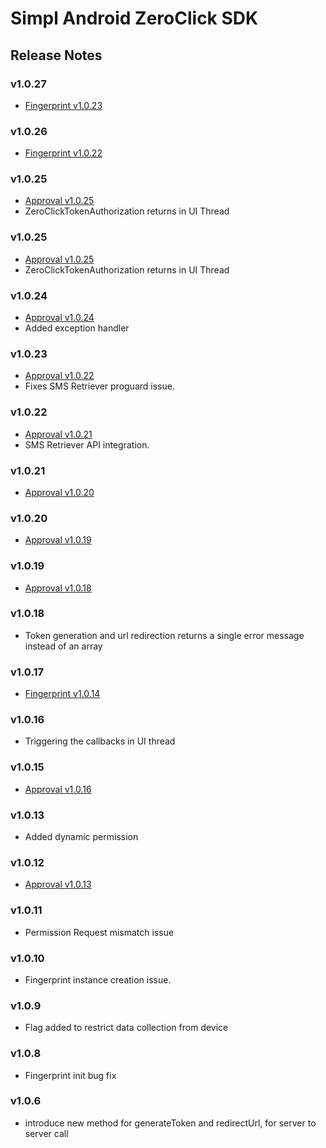 # Simpl Android ZeroClick SDK

## Release Notes
### v1.0.27
- [Fingerprint v1.0.23](https://github.com/GetSimpl/simpl-android-maven-repo/blob/master/com/simpl/android/fingerprintSDK/changelog.md#v1023)

### v1.0.26
- [Fingerprint v1.0.22](https://github.com/GetSimpl/simpl-android-maven-repo/blob/master/com/simpl/android/fingerprintSDK/changelog.md)

### v1.0.25

-  [Approval v1.0.25](https://github.com/GetSimpl/simpl-android-maven-repo/blob/master/com/simpl/android/approvalSDK/changelog.md#v1025)
- ZeroClickTokenAuthorization returns in UI Thread

### v1.0.25

- [Approval v1.0.25](https://github.com/GetSimpl/simpl-android-maven-repo/blob/master/com/simpl/android/approvalSDK/changelog.md#v1025)
- ZeroClickTokenAuthorization returns in UI Thread

### v1.0.24

- [Approval v1.0.24](https://github.com/GetSimpl/simpl-android-maven-repo/blob/master/com/simpl/android/approvalSDK/changelog.md#v1024)
- Added exception handler

### v1.0.23

- [Approval v1.0.22](https://github.com/GetSimpl/simpl-android-maven-repo/blob/master/com/simpl/android/approvalSDK/changelog.md#v1022)
- Fixes SMS Retriever proguard issue.

### v1.0.22

- [Approval v1.0.21](https://github.com/GetSimpl/simpl-android-maven-repo/blob/master/com/simpl/android/approvalSDK/changelog.md#v1021)
- SMS Retriever API integration.

### v1.0.21

- [Approval v1.0.20](https://github.com/GetSimpl/simpl-android-maven-repo/blob/master/com/simpl/android/approvalSDK/changelog.md#v1020)

### v1.0.20

- [Approval v1.0.19](https://github.com/GetSimpl/simpl-android-maven-repo/blob/master/com/simpl/android/approvalSDK/changelog.md#v1019)

### v1.0.19

- [Approval v1.0.18](https://github.com/GetSimpl/simpl-android-maven-repo/blob/master/com/simpl/android/approvalSDK/changelog.md#v1018)

### v1.0.18

- Token generation and url redirection returns a single error message instead of an array

### v1.0.17

- [Fingerprint v1.0.14](https://github.com/GetSimpl/simpl-android-maven-repo/blob/master/com/simpl/android/fingerprintSDK/changelog.md)

### v1.0.16

- Triggering the callbacks in UI thread

### v1.0.15

- [Approval v1.0.16](https://github.com/GetSimpl/simpl-android-maven-repo/blob/master/com/simpl/android/approvalSDK/changelog.md#v1016)

### v1.0.13

- Added dynamic permission

### v1.0.12

- [Approval v1.0.13](https://github.com/GetSimpl/simpl-android-maven-repo/blob/master/com/simpl/android/approvalSDK/changelog.md#v1013)

### v1.0.11

- Permission Request mismatch issue

### v1.0.10

- Fingerprint instance creation issue.

### v1.0.9

- Flag added to restrict data collection from device

### v1.0.8

- Fingerprint init bug fix

### v1.0.6

- introduce new method for generateToken and redirectUrl, for server to server call
